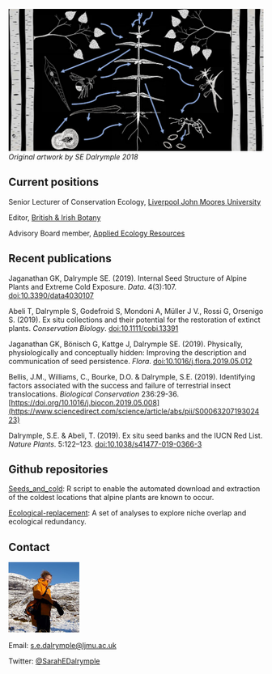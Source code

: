 ![](Melampyrum_ecosystem.png)
*Original artwork by SE Dalrymple 2018*


## Current positions

Senior Lecturer of Conservation Ecology, [Liverpool John Moores University](https://www.ljmu.ac.uk/about-us/staff-profiles/faculty-of-science/natural-sciences-and-psychology/sarah-dalrymple)

Editor, [British & Irish Botany](https://britishandirishbotany.org/index.php/bib)

Advisory Board member, [Applied Ecology Resources](https://www.britishecologicalsociety.org/publications/applied-ecology-resources/)

## Recent publications

Jaganathan GK, Dalrymple SE. (2019). Internal Seed Structure of Alpine Plants and Extreme Cold Exposure. *Data*. 4(3):107. [doi:10.3390/data4030107](https://www.mdpi.com/2306-5729/4/3/107)

Abeli T, Dalrymple S, Godefroid S, Mondoni A, Müller J V., Rossi G, Orsenigo S. (2019). Ex situ collections and their potential for the restoration of extinct plants. *Conservation Biology*. [doi:10.1111/cobi.13391](https://onlinelibrary.wiley.com/doi/abs/10.1111/cobi.13391)

Jaganathan GK, Bönisch G, Kattge J, Dalrymple SE. (2019). Physically, physiologically and conceptually hidden: Improving the description and communication of seed persistence. *Flora*. [doi:10.1016/j.flora.2019.05.012](https://doi.org/10.1016/j.flora.2019.05.012)

Bellis, J.M., Williams, C., Bourke, D.O. & Dalrymple, S.E. (2019). Identifying factors associated with the success and failure of terrestrial insect translocations.  *Biological Conservation* 236:29-36. [https://doi.org/10.1016/j.biocon.2019.05.008](https://www.sciencedirect.com/science/article/abs/pii/S0006320719302423)

Dalrymple, S.E. & Abeli, T. (2019). Ex situ seed banks and the IUCN Red List. *Nature Plants*. 5:122–123. [doi:10.1038/s41477-019-0366-3](https://www.nature.com/articles/s41477-019-0366-3)


## Github repositories

[Seeds_and_cold](https://sarahedalrymple.github.io/seeds_and_cold/): R script to enable the automated download and extraction of the coldest locations that alpine plants are known to occur.

[Ecological-replacement](https://sarahedalrymple.github.io/Ecological-replacement/): A set of analyses to explore niche overlap and ecological redundancy.

## Contact

![](PB290305.JPG)

Email: [s.e.dalrymple@ljmu.ac.uk](s.e.dalrymple@ljmu.ac.uk)

Twitter: [@SarahEDalrymple](https://twitter.com/SarahEDalrymple)
